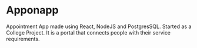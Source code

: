 # Apponapp
Appointment App made using React, NodeJS and PostgresSQL.
Started as a College Project.
It is a portal that connects people with their service requirements.
